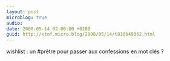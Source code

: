 ```yaml
---
layout: post
microblog: true
audio: 
date: 2008-05-14 02:00:00 +0200
guid: http://xtof.micro.blog/2008/05/14/t810649362.html
---
```

wishlist : un #prêtre pour passer aux confessions en mot clés ?

